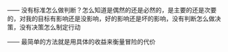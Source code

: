——
没有标准怎么做判断？怎么知道是偶然的还是必然的，是主要的还是次要的，对我的目标有影响还是没影响，好的影响还是坏的影响，没有判断怎么做决策，没有决策怎么制定行动

——
最简单的方法就是用具体的收益来衡量冒险的代价


